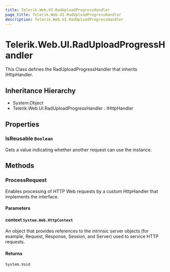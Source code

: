 ```yaml
---
title: Telerik.Web.UI.RadUploadProgressHandler
page_title: Telerik.Web.UI.RadUploadProgressHandler
description: Telerik.Web.UI.RadUploadProgressHandler
---
```


# Telerik.Web.UI.RadUploadProgressHandler

This Class defines the RadUploadProgressHandler that inherits IHttpHandler.

## Inheritance Hierarchy

* System.Object
* Telerik.Web.UI.RadUploadProgressHandler : IHttpHandler

## Properties

###  IsReusable `Boolean`

Gets a value indicating whether another request can use the 
            instance.

## Methods

###  ProcessRequest

Enables processing of HTTP Web requests by a custom HttpHandler that
            implements the  interface.

#### Parameters

#### context `System.Web.HttpContext`

An  object that provides
            references to the intrinsic server objects (for example, Request, Response, Session,
            and Server) used to service HTTP requests.

#### Returns

`System.Void` 


